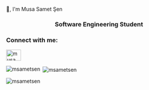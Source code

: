
 👋, I'm Musa Samet Şen</h1>
<h3 align="center">Software Engineering Student</h3>

<h3 align="left">Connect with me:</h3>
<p align="left">
<a href="https://linkedin.com/in/musa-samet-şen" target="blank"><img align="center" src="https://raw.githubusercontent.com/rahuldkjain/github-profile-readme-generator/master/src/images/icons/Social/linked-in-alt.svg" alt="musa samet şen" height="30" width="40" /></a>
</p>

<p><img align="left" src="https://github-readme-stats.vercel.app/api/top-langs?username=msametsen&show_icons=true&locale=en&layout=compact" alt="msametsen" /></p>

<p>&nbsp;<img align="center" src="https://github-readme-stats.vercel.app/api?username=msametsen&show_icons=true&locale=en" alt="msametsen" /></p>

<p><img align="center" src="https://github-readme-streak-stats.herokuapp.com/?user=msametsen&" alt="msametsen" /></p>

